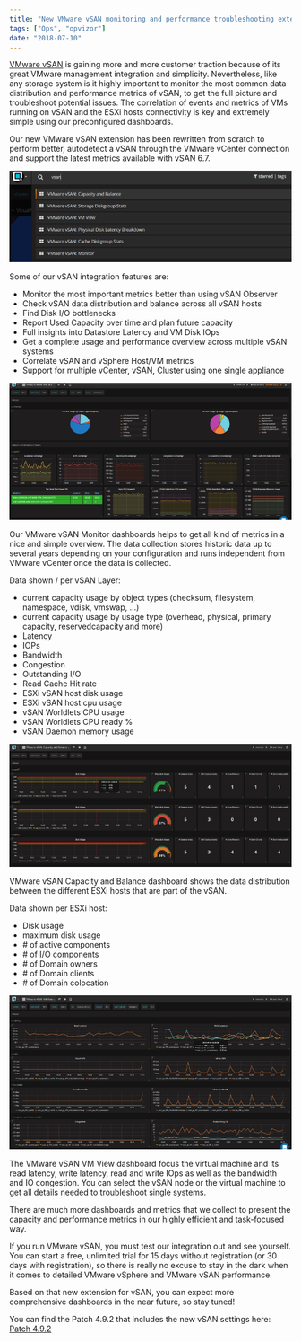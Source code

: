 ```yaml
---
title: "New VMware vSAN monitoring and performance troubleshooting extension"
tags: ["Ops", "opvizor"]
date: "2018-07-10"
---
```


[VMware vSAN](https://www.vmware.com/uk/products/vsan.html) is gaining more and more customer traction because of its great VMware management integration and simplicity. Nevertheless, like any storage system is it highly important to monitor the most common data distribution and performance metrics of vSAN, to get the full picture and troubleshoot potential issues. The correlation of events and metrics of VMs running on vSAN and the ESXi hosts connectivity is key and extremely simple using our preconfigured dashboards.

Our new VMware vSAN extension has been rewritten from scratch to perform better, autodetect a vSAN through the VMware vCenter connection and support the latest metrics available with vSAN 6.7.

![VMware vSAN Navigation](/images/blog/navigation-1.png)

Some of our vSAN integration features are:

- Monitor the most important metrics better than using vSAN Observer
- Check vSAN data distribution and balance across all vSAN hosts
- Find Disk I/O bottlenecks
- Report Used Capacity over time and plan future capacity
- Full insights into Datastore Latency and VM Disk IOps
- Get a complete usage and performance overview across multiple vSAN systems
- Correlate vSAN and vSphere Host/VM metrics
- Support for multiple vCenter, vSAN, Cluster using one single appliance

![VMware vSAN monitor](/images/blog/monitor.png)

Our VMware vSAN Monitor dashboards helps to get all kind of metrics in a nice and simple overview. The data collection stores historic data up to several years depending on your configuration and runs independent from VMware vCenter once the data is collected.

Data shown / per vSAN Layer:

- current capacity usage by object types (checksum, filesystem, namespace, vdisk, vmswap, ...)
- current capacity usage by usage type (overhead, physical, primary capacity, reservedcapacity and more)
- Latency 
- IOPs 
- Bandwidth 
- Congestion
- Outstanding I/O
- Read Cache Hit rate
- ESXi vSAN host disk usage
- ESXi vSAN host cpu usage
- vSAN Worldlets CPU usage
- vSAN Worldlets CPU ready %
- vSAN Daemon memory usage

![VMware vSAN capacity](/images/blog/capacity.png)

VMware vSAN Capacity and Balance dashboard shows the data distribution between the different ESXi hosts that are part of the vSAN.

Data shown per ESXi host:

- Disk usage
- maximum disk usage
- \# of active components
- \# of I/O components
- \# of Domain owners
- \# of Domain clients
- \# of Domain colocation

![VMware vSAN virtual machine view](/images/blog/vmview.png)

The VMware vSAN VM View dashboard focus the virtual machine and its read latency, write latency, read and write IOps as well as the bandwidth and IO congestion. You can select the vSAN node or the virtual machine to get all details needed to troubleshoot single systems.

There are much more dashboards and metrics that we collect to present the capacity and performance metrics in our highly efficient and task-focused way.

If you run VMware vSAN, you must test our integration out and see yourself. You can start a free, unlimited trial for 15 days without registration (or 30 days with registration), so there is really no excuse to stay in the dark when it comes to detailed VMware vSphere and VMware vSAN performance.

Based on that new extension for vSAN, you can expect more comprehensive dashboards in the near future, so stay tuned!

You can find the Patch 4.9.2 that includes the new vSAN settings here: [Patch 4.9.2](https://opvizor.atlassian.net/wiki/spaces/OPVPA/pages/82057456/Change+Log+Patch)
